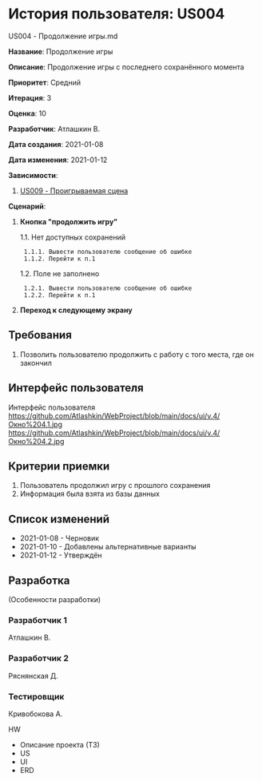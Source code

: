 # История пользователя: US004

US004 - Продолжение игры.md

**Название**: Продолжение игры

**Описание**: Продолжение игры с последнего сохранённого момента

**Приоритет**: Средний

**Итерация**: 3

**Оценка**: 10

**Разработчик**: Атлашкин В.

**Дата создания**: 2021-01-08

**Дата изменения**: 2021-01-12

**Зависимости**:
1. [US009 - Проигрываемая сцена](US009.md)

**Сценарий**:
1. **Кнопка "продолжить игру"**

	1.1. Нет доступных сохранений
	
		1.1.1. Вывести пользователю сообщение об ошибке
		1.1.2. Перейти к п.1
	1.2. Поле не заполнено
	
		1.2.1. Вывести пользователю сообщение об ошибке
		1.2.2. Перейти к п.1
		
2. **Переход к следующему экрану**

## Требования
1. Позволить пользователю продолжить с работу с того места, где он закончил

## Интерфейс пользователя
Интерфейс пользователя 
https://github.com/Atlashkin/WebProject/blob/main/docs/ui/v.4/Окно%204.1.jpg
https://github.com/Atlashkin/WebProject/blob/main/docs/ui/v.4/Окно%204.2.jpg

## Критерии приемки
1. Пользователь продолжил игру с прошлого сохранения
2. Информация была взята из базы данных

## Список изменений
- 2021-01-08 - Черновик
- 2021-01-10 - Добавлены альтернативные варианты
- 2021-01-12 - Утверждён

## Разработка
(Особенности разработки)

### Разработчик 1
Атлашкин В.
### Разработчик 2
Ряснянская Д.
### Тестировщик
Кривобокова А.

HW
- Описание проекта (ТЗ)
- US
- UI
- ERD
